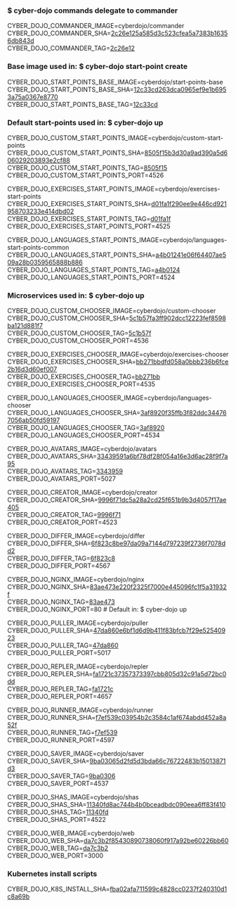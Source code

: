 ### $ cyber-dojo commands delegate to commander

CYBER_DOJO_COMMANDER_IMAGE=cyberdojo/commander  
CYBER_DOJO_COMMANDER_SHA=[2c26e125a585d3c523cfea5a7383b16356db843d](https://github.com/cyber-dojo/commander/commit/2c26e125a585d3c523cfea5a7383b16356db843d)  
CYBER_DOJO_COMMANDER_TAG=[2c26e12](https://hub.docker.com/layers/cyberdojo/commander/2c26e12/images/sha256-f70f79825d7ec470dee1f4222b3ac2c86685399ef619409b5a1c4b2497114e24)  

### Base image used in: $ cyber-dojo start-point create

CYBER_DOJO_START_POINTS_BASE_IMAGE=cyberdojo/start-points-base  
CYBER_DOJO_START_POINTS_BASE_SHA=[12c33cd263dca0965ef9e1b6953a75a0367e8770](https://github.com/cyber-dojo/start-points-base/commit/12c33cd263dca0965ef9e1b6953a75a0367e8770)  
CYBER_DOJO_START_POINTS_BASE_TAG=[12c33cd](https://hub.docker.com/layers/cyberdojo/start-points-base/12c33cd/images/sha256-a2406c0ebe0f5dec54e821c51f805f125884bfb641f29b2b67b1307729c18907)  

### Default start-points used in: $ cyber-dojo up

CYBER_DOJO_CUSTOM_START_POINTS_IMAGE=cyberdojo/custom-start-points  
CYBER_DOJO_CUSTOM_START_POINTS_SHA=[8505f15b3d30a9ad390a5d606029203893e2cf88](https://github.com/cyber-dojo/custom-start-points/commit/8505f15b3d30a9ad390a5d606029203893e2cf88)  
CYBER_DOJO_CUSTOM_START_POINTS_TAG=[8505f15](https://hub.docker.com/layers/cyberdojo/custom-start-points/8505f15/images/sha256-e3b2b0c2220ad21c0ce54d6c768030ca6629d58c366f167f71505ec94f1cf431)  
CYBER_DOJO_CUSTOM_START_POINTS_PORT=4526

CYBER_DOJO_EXERCISES_START_POINTS_IMAGE=cyberdojo/exercises-start-points  
CYBER_DOJO_EXERCISES_START_POINTS_SHA=[d01fa1f290ee9e446cd921958703233e414dbd02](https://github.com/cyber-dojo/exercises-start-points/commit/d01fa1f290ee9e446cd921958703233e414dbd02)  
CYBER_DOJO_EXERCISES_START_POINTS_TAG=[d01fa1f](https://hub.docker.com/layers/cyberdojo/exercises-start-points/d01fa1f/images/sha256-28ed918a223d49ca2c2a488ce8c7d0fb148660d1b88c335393fd30b59cc5d478)  
CYBER_DOJO_EXERCISES_START_POINTS_PORT=4525

CYBER_DOJO_LANGUAGES_START_POINTS_IMAGE=cyberdojo/languages-start-points-common  
CYBER_DOJO_LANGUAGES_START_POINTS_SHA=[a4b01241e06f64407ae509a28b0359565888b886](https://github.com/cyber-dojo/languages-start-points/commit/a4b01241e06f64407ae509a28b0359565888b886)  
CYBER_DOJO_LANGUAGES_START_POINTS_TAG=[a4b0124](https://hub.docker.com/layers/cyberdojo/languages-start-points-common/a4b0124/images/sha256-5b3e150d619c45e43087d00dc91530d80a016b5276c1c063e658b382838ba062)  
CYBER_DOJO_LANGUAGES_START_POINTS_PORT=4524

### Microservices used in: $ cyber-dojo up

CYBER_DOJO_CUSTOM_CHOOSER_IMAGE=cyberdojo/custom-chooser  
CYBER_DOJO_CUSTOM_CHOOSER_SHA=[5c1b57fa3ff902dcc12223fef8598ba121d881f7](https://github.com/cyber-dojo/custom-chooser/commit/5c1b57fa3ff902dcc12223fef8598ba121d881f7)  
CYBER_DOJO_CUSTOM_CHOOSER_TAG=[5c1b57f](https://hub.docker.com/layers/cyberdojo/custom-chooser/5c1b57f/images/sha256-a21e292d66cafb82c079a820816b252d1f176d2493cd8aa68c57e90ae3feb137)  
CYBER_DOJO_CUSTOM_CHOOSER_PORT=4536

CYBER_DOJO_EXERCISES_CHOOSER_IMAGE=cyberdojo/exercises-chooser  
CYBER_DOJO_EXERCISES_CHOOSER_SHA=[bb271bbdfd058a0bbb236b6fce2b16d3d60ef007](https://github.com/cyber-dojo/exercises-chooser/commit/bb271bbdfd058a0bbb236b6fce2b16d3d60ef007)  
CYBER_DOJO_EXERCISES_CHOOSER_TAG=[bb271bb](https://hub.docker.com/layers/cyberdojo/exercises-chooser/bb271bb/images/sha256-f83aa2e631d86b0c61cd9a42dc93f1716d77ad4acb6d0f14013efca8eaacc25c)  
CYBER_DOJO_EXERCISES_CHOOSER_PORT=4535

CYBER_DOJO_LANGUAGES_CHOOSER_IMAGE=cyberdojo/languages-chooser  
CYBER_DOJO_LANGUAGES_CHOOSER_SHA=[3af8920f35ffb3f82ddc344767056ab50fd59197](https://github.com/cyber-dojo/languages-chooser/commit/3af8920f35ffb3f82ddc344767056ab50fd59197)  
CYBER_DOJO_LANGUAGES_CHOOSER_TAG=[3af8920](https://hub.docker.com/layers/cyberdojo/languages-chooser/3af8920/images/sha256-2c863f5db9af4379697da6618c3745ccdfec6b6d2fc34b5051267b8c39c54536)  
CYBER_DOJO_LANGUAGES_CHOOSER_PORT=4534

CYBER_DOJO_AVATARS_IMAGE=cyberdojo/avatars  
CYBER_DOJO_AVATARS_SHA=[33439591a6bf78df28f054a16e3d6ac28f9f7a95](https://github.com/cyber-dojo/avatars/commit/33439591a6bf78df28f054a16e3d6ac28f9f7a95)  
CYBER_DOJO_AVATARS_TAG=[3343959](https://hub.docker.com/layers/cyberdojo/avatars/3343959/images/sha256-d44f5d349188c323c5c928f7708a8626428e4205dc483bea52dee300bdbae92c)  
CYBER_DOJO_AVATARS_PORT=5027

CYBER_DOJO_CREATOR_IMAGE=cyberdojo/creator  
CYBER_DOJO_CREATOR_SHA=[9996f71dc5a28a2cd25f651b9b3d4057f17ae405](https://github.com/cyber-dojo/creator/commit/9996f71dc5a28a2cd25f651b9b3d4057f17ae405)  
CYBER_DOJO_CREATOR_TAG=[9996f71](https://hub.docker.com/layers/cyberdojo/creator/9996f71/images/sha256-fda1b6b73f54099cc503691d1da2b0c6a31052408fd9aeaca872ec623e66712e)  
CYBER_DOJO_CREATOR_PORT=4523

CYBER_DOJO_DIFFER_IMAGE=cyberdojo/differ  
CYBER_DOJO_DIFFER_SHA=[6f823c8be97da09a7144d797239f2736f7078dd2](https://github.com/cyber-dojo/differ/commit/6f823c8be97da09a7144d797239f2736f7078dd2)  
CYBER_DOJO_DIFFER_TAG=[6f823c8](https://hub.docker.com/layers/cyberdojo/differ/6f823c8/images/sha256-9389d72b638ec26236c4c90c799a502edf73f4a8061bd2df9d3470f5fc72a588)  
CYBER_DOJO_DIFFER_PORT=4567

CYBER_DOJO_NGINX_IMAGE=cyberdojo/nginx  
CYBER_DOJO_NGINX_SHA=[83ae473e220f2325f7000e445096fc1f5a31932f](https://github.com/cyber-dojo/nginx/commit/83ae473e220f2325f7000e445096fc1f5a31932f)  
CYBER_DOJO_NGINX_TAG=[83ae473](https://hub.docker.com/layers/cyberdojo/nginx/83ae473/images/sha256-1f798829f1b5083a02cccff9f50a84952b94255613c1a49fe7d686aee32ad6bf)  
CYBER_DOJO_NGINX_PORT=80 # Default in: $ cyber-dojo up

CYBER_DOJO_PULLER_IMAGE=cyberdojo/puller  
CYBER_DOJO_PULLER_SHA=[47da860e6bf1d6d9b411f83bfcb7f29e52540923](https://github.com/cyber-dojo/puller/commit/47da860e6bf1d6d9b411f83bfcb7f29e52540923)  
CYBER_DOJO_PULLER_TAG=[47da860](https://hub.docker.com/layers/cyberdojo/puller/47da860/images/sha256-b54894a8926ceb3829ceb6bd0c8060d2f50fde3f7117d0c07fc534ac2aad6c9a)  
CYBER_DOJO_PULLER_PORT=5017

CYBER_DOJO_REPLER_IMAGE=cyberdojo/repler  
CYBER_DOJO_REPLER_SHA=[fa1721c37357373397cbb805d32c91a5d72bc0dd](https://github.com/cyber-dojo/repler/commit/fa1721c37357373397cbb805d32c91a5d72bc0dd)  
CYBER_DOJO_REPLER_TAG=[fa1721c](https://hub.docker.com/layers/cyberdojo/repler/fa1721c/images/sha256-0467b1ffb64e69fc9df3db0ef2f0fe50ff3c458c0ad0d9172541cad9e9184059)  
CYBER_DOJO_REPLER_PORT=4657

CYBER_DOJO_RUNNER_IMAGE=cyberdojo/runner  
CYBER_DOJO_RUNNER_SHA=[f7ef539c03954b2c3584c1af674abdd452a8a52f](https://github.com/cyber-dojo/runner/commit/f7ef539c03954b2c3584c1af674abdd452a8a52f)  
CYBER_DOJO_RUNNER_TAG=[f7ef539](https://hub.docker.com/layers/cyberdojo/runner/f7ef539/images/sha256-396fa6c4c3ea9800333b5f32bb11c113ec0125db8827c6b4dd1d63181b45ebda)  
CYBER_DOJO_RUNNER_PORT=4597

CYBER_DOJO_SAVER_IMAGE=cyberdojo/saver  
CYBER_DOJO_SAVER_SHA=[9ba03065d2fd5d3bda66c76722483b15013871d3](https://github.com/cyber-dojo/saver/commit/9ba03065d2fd5d3bda66c76722483b15013871d3)  
CYBER_DOJO_SAVER_TAG=[9ba0306](https://hub.docker.com/layers/cyberdojo/saver/9ba0306/images/sha256-d5b4b493b96a407d46d2ca3af0bb4e9ffd225df78a5aed105224e4120b3b9814)  
CYBER_DOJO_SAVER_PORT=4537

CYBER_DOJO_SHAS_IMAGE=cyberdojo/shas  
CYBER_DOJO_SHAS_SHA=[11340fd8ac744b4b0bceadbdc090eea6ff83f410](https://github.com/cyber-dojo/shas/commit/11340fd8ac744b4b0bceadbdc090eea6ff83f410)  
CYBER_DOJO_SHAS_TAG=[11340fd](https://hub.docker.com/layers/cyberdojo/shas/11340fd/images/sha256-e560e45167c1d9ce1bb8cf791ef6bde1103c8d6a9b687029ae4a66523bb50afa)  
CYBER_DOJO_SHAS_PORT=4522

CYBER_DOJO_WEB_IMAGE=cyberdojo/web  
CYBER_DOJO_WEB_SHA=[da7c3b2f85430890738060f917a92be60226bb60](https://github.com/cyber-dojo/web/commit/da7c3b2f85430890738060f917a92be60226bb60)  
CYBER_DOJO_WEB_TAG=[da7c3b2](https://hub.docker.com/layers/cyberdojo/web/da7c3b2/images/sha256-33b3d205f3c50324f1a47ff96646efabfa7d0a388a369fd3af78d084d0d67b40)  
CYBER_DOJO_WEB_PORT=3000

### Kubernetes install scripts
CYBER_DOJO_K8S_INSTALL_SHA=[fba02afa711599c4828cc0237f240310d1c8a69b](https://github.com/cyber-dojo/k8s-install/commit/fba02afa711599c4828cc0237f240310d1c8a69b)  

